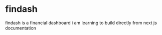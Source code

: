 # findash
findash is a financial dashboard i am learning to build directly from next js documentation
